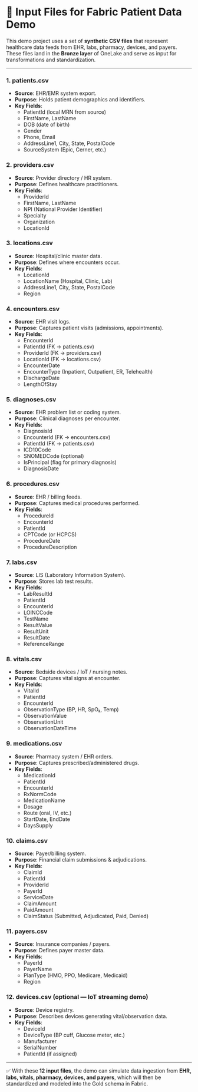 # 📂 Input Files for Fabric Patient Data Demo

This demo project uses a set of **synthetic CSV files** that represent healthcare data feeds from EHR, labs, pharmacy, devices, and payers. These files land in the **Bronze layer** of OneLake and serve as input for transformations and standardization.

---

### 1. patients.csv
- **Source**: EHR/EMR system export.  
- **Purpose**: Holds patient demographics and identifiers.  
- **Key Fields**:  
  - PatientId (local MRN from source)  
  - FirstName, LastName  
  - DOB (date of birth)  
  - Gender  
  - Phone, Email  
  - AddressLine1, City, State, PostalCode  
  - SourceSystem (Epic, Cerner, etc.)  

### 2. providers.csv
- **Source**: Provider directory / HR system.  
- **Purpose**: Defines healthcare practitioners.  
- **Key Fields**:  
  - ProviderId  
  - FirstName, LastName  
  - NPI (National Provider Identifier)  
  - Specialty  
  - Organization  
  - LocationId  

### 3. locations.csv
- **Source**: Hospital/clinic master data.  
- **Purpose**: Defines where encounters occur.  
- **Key Fields**:  
  - LocationId  
  - LocationName (Hospital, Clinic, Lab)  
  - AddressLine1, City, State, PostalCode  
  - Region  

### 4. encounters.csv
- **Source**: EHR visit logs.  
- **Purpose**: Captures patient visits (admissions, appointments).  
- **Key Fields**:  
  - EncounterId  
  - PatientId (FK → patients.csv)  
  - ProviderId (FK → providers.csv)  
  - LocationId (FK → locations.csv)  
  - EncounterDate  
  - EncounterType (Inpatient, Outpatient, ER, Telehealth)  
  - DischargeDate  
  - LengthOfStay  

### 5. diagnoses.csv
- **Source**: EHR problem list or coding system.  
- **Purpose**: Clinical diagnoses per encounter.  
- **Key Fields**:  
  - DiagnosisId  
  - EncounterId (FK → encounters.csv)  
  - PatientId (FK → patients.csv)  
  - ICD10Code  
  - SNOMEDCode (optional)  
  - IsPrincipal (flag for primary diagnosis)  
  - DiagnosisDate  

### 6. procedures.csv
- **Source**: EHR / billing feeds.  
- **Purpose**: Captures medical procedures performed.  
- **Key Fields**:  
  - ProcedureId  
  - EncounterId  
  - PatientId  
  - CPTCode (or HCPCS)  
  - ProcedureDate  
  - ProcedureDescription  

### 7. labs.csv
- **Source**: LIS (Laboratory Information System).  
- **Purpose**: Stores lab test results.  
- **Key Fields**:  
  - LabResultId  
  - PatientId  
  - EncounterId  
  - LOINCCode  
  - TestName  
  - ResultValue  
  - ResultUnit  
  - ResultDate  
  - ReferenceRange  

### 8. vitals.csv
- **Source**: Bedside devices / IoT / nursing notes.  
- **Purpose**: Captures vital signs at encounter.  
- **Key Fields**:  
  - VitalId  
  - PatientId  
  - EncounterId  
  - ObservationType (BP, HR, SpO₂, Temp)  
  - ObservationValue  
  - ObservationUnit  
  - ObservationDateTime  

### 9. medications.csv
- **Source**: Pharmacy system / EHR orders.  
- **Purpose**: Captures prescribed/administered drugs.  
- **Key Fields**:  
  - MedicationId  
  - PatientId  
  - EncounterId  
  - RxNormCode  
  - MedicationName  
  - Dosage  
  - Route (oral, IV, etc.)  
  - StartDate, EndDate  
  - DaysSupply  

### 10. claims.csv
- **Source**: Payer/billing system.  
- **Purpose**: Financial claim submissions & adjudications.  
- **Key Fields**:  
  - ClaimId  
  - PatientId  
  - ProviderId  
  - PayerId  
  - ServiceDate  
  - ClaimAmount  
  - PaidAmount  
  - ClaimStatus (Submitted, Adjudicated, Paid, Denied)  

### 11. payers.csv
- **Source**: Insurance companies / payers.  
- **Purpose**: Defines payer master data.  
- **Key Fields**:  
  - PayerId  
  - PayerName  
  - PlanType (HMO, PPO, Medicare, Medicaid)  
  - Region  

### 12. devices.csv (optional — IoT streaming demo)
- **Source**: Device registry.  
- **Purpose**: Describes devices generating vital/observation data.  
- **Key Fields**:  
  - DeviceId  
  - DeviceType (BP cuff, Glucose meter, etc.)  
  - Manufacturer  
  - SerialNumber  
  - PatientId (if assigned)  

---

✅ With these **12 input files**, the demo can simulate data ingestion from **EHR, labs, vitals, pharmacy, devices, and payers**, which will then be standardized and modeled into the Gold schema in Fabric.

